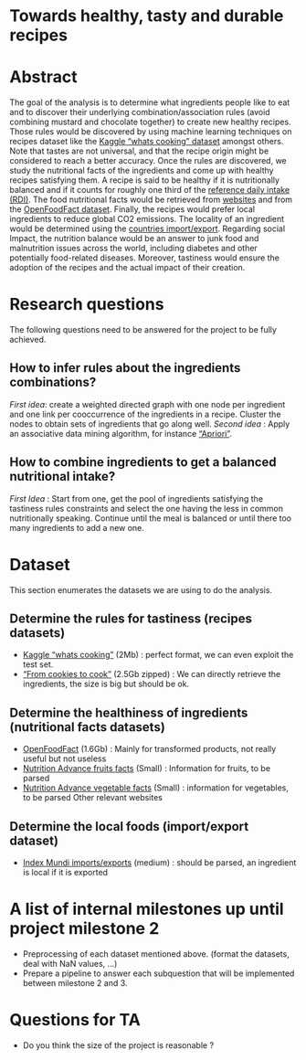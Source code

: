 # Towards healthy, tasty and durable recipes

# Abstract
The goal of the analysis is to determine what ingredients people like to eat and to discover their underlying combination/association rules (avoid combining mustard and chocolate together) to create new healthy recipes. Those rules would be discovered by using machine learning techniques on recipes dataset like the [Kaggle “whats cooking” dataset](https://www.kaggle.com/c/whats-cooking/data?fbclid=IwAR2RkMMWvBHJUirhgx-f5uB5ZVZ0XmlscS7OWJmuVZHUhDB9r2C8dLv4Bj4) amongst others. Note that tastes are not universal, and that the recipe origin might be considered to reach a better accuracy.
Once the rules are discovered, we study the nutritional facts of the ingredients and come up with healthy recipes satisfying them. A recipe is said to be healthy if it is nutritionally balanced and if it counts for roughly one third of the [reference daily intake (RDI)](https://en.wikipedia.org/wiki/Reference_Daily_Intake). The food nutritional facts would be retrieved from [websites](https://www.fda.gov/Food/ucm063367.htm) and from the [OpenFoodFact dataset](https://static.openfoodfacts.org/data/data-fields.txt).
Finally, the recipes would prefer local ingredients to reduce global CO2 emissions. The locality of an ingredient would be determined using the [countries import/export](https://www.indexmundi.com/trade/exports/?fbclid=IwAR3kwLE6OsmnoGuBRTFrlsmTsd94Xio8uGUCB7aw472rnmfpUnl2lI8GUvI).
Regarding social Impact, the nutrition balance would be an answer to junk food and malnutrition issues across the world, including diabetes and other potentially food-related diseases. Moreover, tastiness would ensure the adoption of the recipes and the actual impact of their creation.

# Research questions
The following questions need to be answered for the project to be fully achieved.

## How to infer rules about the ingredients combinations?
_First idea_: create a weighted directed graph with one node per ingredient and one link per cooccurrence of the ingredients in a recipe. Cluster the nodes to obtain sets of ingredients that go along well.
_Second idea_ : Apply an associative data mining algorithm, for instance [“Apriori”](https://en.wikipedia.org/wiki/Apriori_algorithm).

## How to combine ingredients to get a balanced nutritional intake?
_First Idea_ : Start from one, get the pool of ingredients satisfying the tastiness rules constraints and select the one having the less in common nutritionally speaking. Continue until the meal is balanced or until there too many ingredients to add a new one.


# Dataset
This section enumerates the datasets we are using to do the analysis.

## Determine the rules for tastiness (recipes datasets)
- [Kaggle “whats cooking”](https://www.kaggle.com/c/whats-cooking/data?fbclid=IwAR2RkMMWvBHJUirhgx-f5uB5ZVZ0XmlscS7OWJmuVZHUhDB9r2C8dLv4Bj4) (2Mb) : perfect format, we can even exploit the test set.
- [“From cookies to cook”](infolab.stanford.edu/~west1/from-cookies-to-cooks/) (2.5Gb zipped) : We can directly retrieve the ingredients, the size is big but should be ok.

## Determine the healthiness of ingredients (nutritional facts datasets)
- [OpenFoodFact](https://world.openfoodfacts.org) (1.6Gb) : Mainly for transformed products, not really useful but not useless
- [Nutrition Advance fruits facts](https://www.nutritionadvance.com/healthy-foods/types-of-fruit/) (Small) : Information for fruits, to be parsed
- [Nutrition Advance vegetable facts](https://www.nutritionadvance.com/healthy-foods/types-of-vegetables/) (Small) : information for vegetables, to be parsed
Other relevant websites

## Determine the local foods (import/export dataset)
- [Index Mundi imports/exports](https://www.indexmundi.com/trade/exports/?fbclid=IwAR3kwLE6OsmnoGuBRTFrlsmTsd94Xio8uGUCB7aw472rnmfpUnl2lI8GUvI) (medium) : should be parsed, an ingredient is local if it is exported

# A list of internal milestones up until project milestone 2
- Preprocessing of each dataset mentioned above. (format the datasets, deal with NaN values, ...)
- Prepare a pipeline to answer each subquestion that will be implemented between milestone 2 and 3.

# Questions for TA
- Do you think the size of the project is reasonable ?

